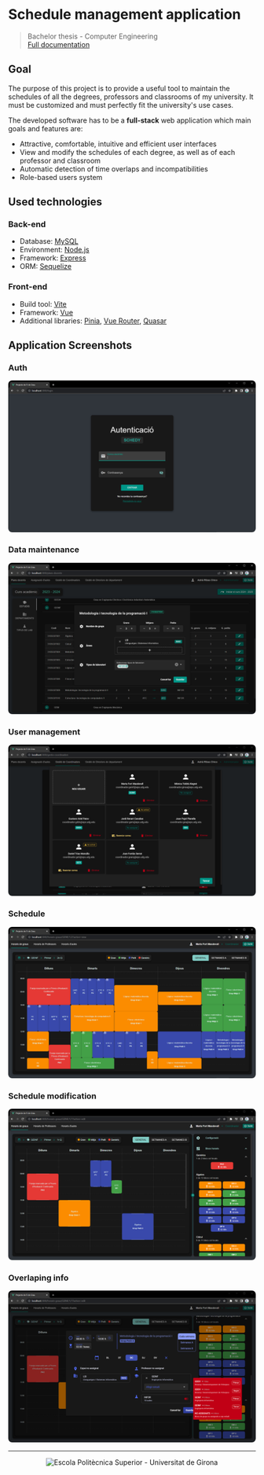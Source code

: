 # Schedule management application

> Bachelor thesis - Computer Engineering  
> [Full documentation](https://github.com/adriribas/pfg-documentation/raw/main/documentation.pdf)

## Goal

The purpose of this project is to provide a useful tool to maintain the schedules of all the degrees, professors and classrooms of my university. It must be customized and must perfectly fit the university's use cases.

The developed software has to be a **full-stack** web application which main goals and features are:

- Attractive, comfortable, intuitive and efficient user interfaces
- View and modify the schedules of each degree, as well as of each professor and classroom
- Automatic detection of time overlaps and incompatibilities
- Role-based users system

## Used technologies

### Back-end

- Database: [MySQL](https://www.mysql.com/)
- Environment: [Node.js](https://nodejs.org/)
- Framework: [Express](https://expressjs.com/)
- ORM: [Sequelize](https://sequelize.org/)

### Front-end

- Build tool: [Vite](https://vitejs.dev/)
- Framework: [Vue](https://vuejs.org/)
- Additional libraries: [Pinia](https://pinia.vuejs.org/), [Vue Router](https://router.vuejs.org/), [Quasar](https://quasar.dev/)

## Application Screenshots

### Auth

<img alt="Auth screenshot" src="./readme-resources/screenshots/auth.png" style="border-radius: 8px;">

### Data maintenance

<img alt="Data maintenance screenshot" src="./readme-resources/screenshots/modSubject.png" style="border-radius: 8px;">

### User management

<img alt="User management screenshot" src="./readme-resources/screenshots/users.png" style="border-radius: 8px;">

### Schedule

<img alt="Schedule screenshot" src="./readme-resources/screenshots/scheduleView.png" style="border-radius: 8px;">

### Schedule modification

<img alt="Schedule modification screenshot" src="./readme-resources/screenshots/scheduleMod.png" style="border-radius: 8px;">

### Overlaping info

<img alt="Overlaping info screenshot" src="./readme-resources/screenshots/scheduleOverlap.png" style="border-radius: 8px;">

---
 
<p align="center">
  <img src="/assets/logos/EPS_centrat_pad.png" alt="Escola Politècnica Superior - Universitat de Girona" width="225"/>
</p>
